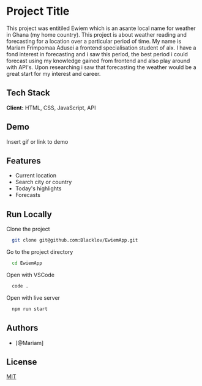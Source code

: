 # Project Title

This project was entitiled Ewiem which is an asante local name for weather in Ghana (my home country).
This project is about weather reading and forecasting for a location over a particular period of time.
My name is Mariam Frimpomaa Adusei a frontend specialisation student of alx.
I have a fond interest in forecasting and i saw this period, the best period i could forecast using my knowledge gained from frontend and also play around with API's. Upon researching i saw that forecasting the weather would be a great start for my interest and career.

## Tech Stack

**Client:** HTML, CSS, JavaScript, API

## Demo

Insert gif or link to demo

## Features

- Current location
- Search city or country
- Today's highlights
- Forecasts

## Run Locally

Clone the project

```bash
  git clone git@github.com:Blacklov/EwiemApp.git
  ```

Go to the project directory

```bash
  cd EwiemApp
```

Open with VSCode

```bash
  code .
```

Open with live server

```bash
  npm run start
```

## Authors

- [@Mariam]

## License

[MIT](https://choosealicense.com/licenses/mit/)
